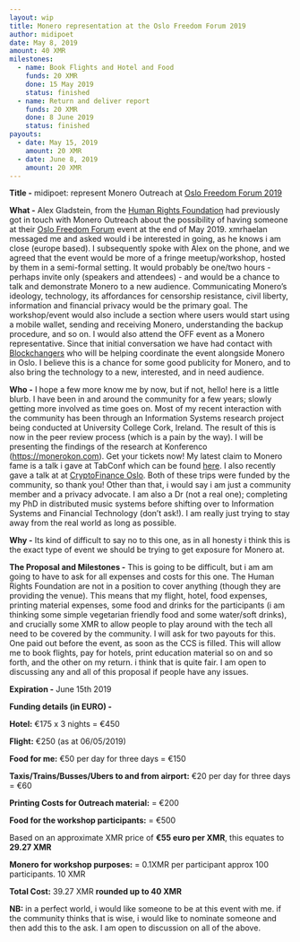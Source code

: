 ```yaml
---
layout: wip
title: Monero representation at the Oslo Freedom Forum 2019
author: midipoet
date: May 8, 2019
amount: 40 XMR
milestones:
  - name: Book Flights and Hotel and Food
    funds: 20 XMR
    done: 15 May 2019
    status: finished
  - name: Return and deliver report
    funds: 20 XMR
    done: 8 June 2019
    status: finished
payouts:
  - date: May 15, 2019
    amount: 20 XMR
  - date: June 8, 2019
    amount: 20 XMR
---
```



**Title -** midipoet: represent Monero Outreach at [Oslo Freedom Forum 2019](https://oslofreedomforum.com/events/2019-oslo-freedom-forum)

**What -** Alex Gladstein, from the [Human Rights Foundation](https://hrf.org/) had previously got in touch with Monero Outreach about the possibility of having someone at their [Oslo Freedom Forum](https://oslofreedomforum.com/events/2019-oslo-freedom-forum) event at the end of May 2019. xmrhaelan messaged me and asked would i be interested in going, as he knows i am close (europe based). I subsequently spoke with Alex on the phone, and we agreed that the event would be more of a fringe meetup/workshop, hosted by them in a semi-formal setting. It would probably be one/two hours - perhaps invite only (speakers and attendees) - and would  be a chance to talk and demonstrate Monero to a new audience. Communicating Monero’s ideology, technology, its affordances for censorship resistance, civil liberty, information and financial privacy would be the primary goal. The workshop/event would also include a section where users would start using a mobile wallet, sending and receiving Monero, understanding the backup procedure, and so on. I would also attend the OFF event as a Monero representative. Since that initial conversation we have had contact with [Blockchangers](https://www.blockchangers.com/)  who will be helping coordinate the event alongside Monero in Oslo. I believe this is a chance for some good publicity for Monero, and to also bring the technology to a new, interested, and in need audience. 

**Who -** I hope a few more know me by now, but if not, hello! here is a little blurb. I have been in and around the community for a few years; slowly getting more involved as time goes on. Most of my recent interaction with the community has been through an Information Systems research project being conducted at University College Cork, Ireland. The result of this is now in the peer review process (which is a pain by the way). I will be presenting the findings of the research at Konferenco (https://monerokon.com). Get your tickets now! My latest claim to Monero fame is a talk i gave at TabConf which can be found [here](https://youtu.be/6JIz_H8irAQ). I also recently gave a talk at  at [CryptoFinance Oslo](https://www.reddit.com/r/Monero/comments/9yh9zi/cryptofinance_oslo_2018_report_by_midipoet/). Both of these trips were funded by the community, so thank you! Other than that, i would say i am just a community member and a privacy advocate. I am also a Dr (not a real one); completing my PhD in distributed music systems before shifting over to Information Systems and Financial Technology (don’t ask!). I am really just trying to stay away from the real world as long as possible.

**Why -** Its kind of difficult to say no to this one, as in all honesty i think this is the exact type of event we should be trying to get exposure for Monero at.  

**The Proposal and Milestones -** This is going to be difficult, but i am am going to have to ask for all expenses and costs for this one. The Human Rights Foundation are not in a position to cover anything (though they are providing the venue). This means that my flight, hotel, food expenses, printing material expenses, some food and drinks for the participants (i am thinking some simple vegetarian friendly food and some water/soft drinks), and crucially some XMR to allow people to play around with the tech all need to be covered by the community. 
I will ask for two payouts for this. One paid out before the event, as soon as the CCS is filled. This will allow me to book flights, pay for hotels, print education material so on and so forth, and the other on my return. i think that is quite fair. I am open to discussing any and all of this proposal if people have any issues.

**Expiration -** June 15th 2019

**Funding details (in EURO) -**

**Hotel:** €175 x 3 nights = €450

**Flight:** €250 (as at 06/05/2019)

**Food for me:** €50 per day for three days  = €150

**Taxis/Trains/Busses/Ubers to and from airport:** €20 per day for three days  = €60

**Printing Costs for Outreach material:** = €200

**Food for the workshop participants:** = €500

Based on an approximate XMR price of **€55 euro per XMR**, this equates to **29.27 XMR**

**Monero for workshop purposes:**  = 0.1XMR per participant approx 100 participants. 10 XMR

**Total Cost:** 39.27 XMR **rounded up to 40 XMR**

**NB:** in a perfect world, i would like someone to be at this event with me. if the community thinks that is wise, i would like to nominate someone and then add this to the ask. I am open to discussion on all of the above. 